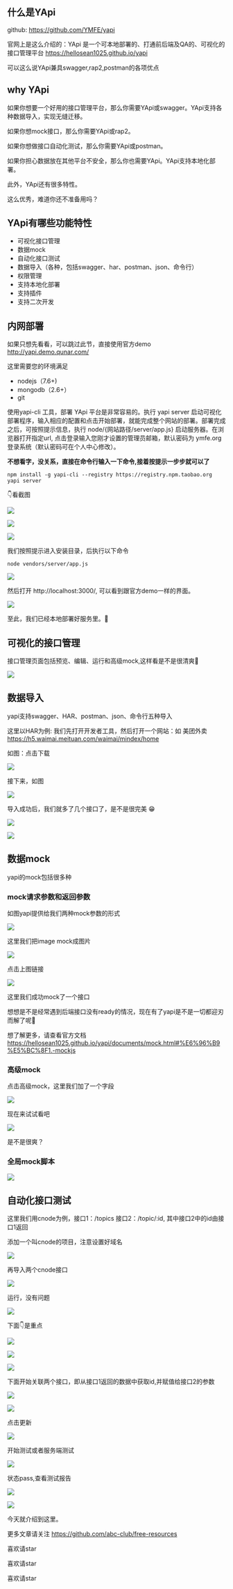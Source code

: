 ## 什么是YApi

github: https://github.com/YMFE/yapi


官网上是这么介绍的：YApi 是一个可本地部署的、打通前后端及QA的、可视化的接口管理平台 https://hellosean1025.github.io/yapi

可以这么说YApi兼具swagger,rap2,postman的各项优点


## why YApi

如果你想要一个好用的接口管理平台，那么你需要YApi或swagger。YApi支持各种数据导入，实现无缝迁移。

如果你想mock接口，那么你需要YApi或rap2。

如果你想做接口自动化测试，那么你需要YApi或postman。

如果你担心数据放在其他平台不安全，那么你也需要YApi。YApi支持本地化部署。

此外，YApi还有很多特性。

这么优秀，难道你还不准备用吗？

## YApi有哪些功能特性

* 可视化接口管理
* 数据mock
* 自动化接口测试
* 数据导入（各种，包括swagger、har、postman、json、命令行）
* 权限管理
* 支持本地化部署
* 支持插件
* 支持二次开发

## 内网部署

如果只想先看看，可以跳过此节，直接使用官方demo http://yapi.demo.qunar.com/

这里需要您的环境满足

* nodejs（7.6+)
* mongodb（2.6+）
* git

使用yapi-cli 工具，部署 YApi 平台是非常容易的。执行 yapi server 启动可视化部署程序，输入相应的配置和点击开始部署，就能完成整个网站的部署。部署完成之后，可按照提示信息，执行 node/{网站路径/server/app.js} 启动服务器。在浏览器打开指定url, 点击登录输入您刚才设置的管理员邮箱，默认密码为 ymfe.org 登录系统（默认密码可在个人中心修改）。


**不想看字，没关系，直接在命令行输入一下命令,接着按提示一步步就可以了**



```
npm install -g yapi-cli --registry https://registry.npm.taobao.org
yapi server

```
👇看截图


![](https://user-gold-cdn.xitu.io/2019/8/28/16cd896a6086fead?w=1140&h=904&f=png&s=382959)

![](https://user-gold-cdn.xitu.io/2019/8/28/16cd895f43747279?w=3328&h=1750&f=png&s=252550)


![](https://user-gold-cdn.xitu.io/2019/8/28/16cd897be9ff0fd9?w=3356&h=1980&f=png&s=899254)

我们按照提示进入安装目录，后执行以下命令

```
node vendors/server/app.js
```

![](https://user-gold-cdn.xitu.io/2019/8/28/16cd89cf29d878a0?w=1140&h=904&f=png&s=327445)

然后打开 http://localhost:3000/, 可以看到跟官方demo一样的界面。


![](https://user-gold-cdn.xitu.io/2019/8/28/16cd89db9aad6624?w=3358&h=2012&f=png&s=2936884)

至此，我们已经本地部署好服务里。🍺

## 可视化的接口管理

接口管理页面包括预览、编辑、运行和高级mock,这样看是不是很清爽😬

![](https://user-gold-cdn.xitu.io/2019/8/28/16cd8b3bd6fb164e?w=3360&h=2100&f=png&s=677100)

## 数据导入

yapi支持swagger、HAR、postman、json、命令行五种导入

这里以HAR为例: 我们先打开开发者工具，然后打开一个网站：如 美团外卖 https://h5.waimai.meituan.com/waimai/mindex/home

如图：点击下载

![](https://user-gold-cdn.xitu.io/2019/8/28/16cd8bceb42dc43a?w=3360&h=2100&f=png&s=1068470)

接下来，如图


![](https://user-gold-cdn.xitu.io/2019/8/28/16cd8be9a1cacc84?w=3360&h=2100&f=png&s=434092)

导入成功后，我们就多了几个接口了，是不是很完美 😁


![](https://user-gold-cdn.xitu.io/2019/8/28/16cd8bf18c1b2d85?w=3360&h=2100&f=png&s=560666)


![](https://user-gold-cdn.xitu.io/2019/8/28/16cd8bf9905fa1ab?w=3360&h=2100&f=png&s=517985)


## 数据mock

yapi的mock包括很多种

### mock请求参数和返回参数


如图yapi提供给我们两种mock参数的形式

![](https://user-gold-cdn.xitu.io/2019/8/28/16cd8c3070d17905?w=2572&h=808&f=png&s=103728)

这里我们把image mock成图片


![](https://user-gold-cdn.xitu.io/2019/8/28/16cd8c4c8260b376?w=3360&h=2100&f=png&s=472533)

点击上图链接


![](https://user-gold-cdn.xitu.io/2019/8/28/16cd8c51fe9d3fda?w=1106&h=402&f=png&s=36873)

这里我们成功mock了一个接口

想想是不是经常遇到后端接口没有ready的情况，现在有了yapi是不是一切都迎刃而解了呢🤔

想了解更多，请查看官方文档 https://hellosean1025.github.io/yapi/documents/mock.html#%E6%96%B9%E5%BC%8F1.-mockjs


### 高级mock

点击高级mock，这里我们加了一个字段

![](https://user-gold-cdn.xitu.io/2019/8/28/16cd8c86344b4625?w=3360&h=2100&f=png&s=466708)

现在来试试看吧


![](https://user-gold-cdn.xitu.io/2019/8/28/16cd8c9404549c18?w=898&h=410&f=png&s=41233)

是不是很爽？

### 全局mock脚本


![](https://user-gold-cdn.xitu.io/2019/8/28/16cd8cf87c0485ac?w=3360&h=2100&f=png&s=370585)

## 自动化接口测试

这里我们用cnode为例，接口1：/topics  接口2：/topic/:id, 其中接口2中的id由接口1返回

添加一个叫cnode的项目，注意设置好域名


![](https://user-gold-cdn.xitu.io/2019/8/28/16cd8ea013a4c948?w=3360&h=2100&f=png&s=465336)

再导入两个cnode接口


![](https://user-gold-cdn.xitu.io/2019/8/28/16cd8ebce5563adf?w=3360&h=2100&f=png&s=498578)

运行，没有问题


![](https://user-gold-cdn.xitu.io/2019/8/28/16cd8ecf0bcc6255?w=3360&h=2100&f=png&s=686252)

下面👇是重点


![](https://user-gold-cdn.xitu.io/2019/8/28/16cd8ee757eb085a?w=3360&h=2100&f=png&s=396175)


![](https://user-gold-cdn.xitu.io/2019/8/28/16cd8ef27927b6de?w=3360&h=2100&f=png&s=430725)


![](https://user-gold-cdn.xitu.io/2019/8/28/16cd8f00ed9e8352?w=3360&h=2100&f=png&s=420636)

下面开始关联两个接口，即从接口1返回的数据中获取id,并赋值给接口2的参数


![](https://user-gold-cdn.xitu.io/2019/8/28/16cd8f3632b22cbe?w=3360&h=2100&f=png&s=416677)


![](https://user-gold-cdn.xitu.io/2019/8/28/16cd8f4444c5a2e7?w=3360&h=2100&f=png&s=488570)

点击更新


![](https://user-gold-cdn.xitu.io/2019/8/29/16cd8f4c76680555?w=3360&h=2100&f=png&s=423552)

开始测试或者服务端测试

![](https://user-gold-cdn.xitu.io/2019/8/29/16cd8f609a2111db?w=3360&h=2100&f=png&s=450366)

状态pass,查看测试报告

![](https://user-gold-cdn.xitu.io/2019/8/29/16cd8f6f9a4194ba?w=3360&h=2100&f=png&s=439266)

![](https://user-gold-cdn.xitu.io/2019/8/29/16cd8f79d04237ee?w=3360&h=2100&f=png&s=392757)



今天就介绍到这里。


更多文章请关注 https://github.com/abc-club/free-resources

喜欢请star

喜欢请star

喜欢请star
